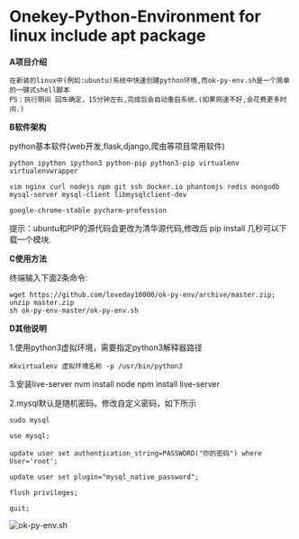 # Onekey-Python-Environment for linux include apt package

**A项目介绍**

	在新装的linux中(例如:ubuntu)系统中快速创建python环境,而ok-py-env.sh是一个简单的一键式shell脚本
	PS：执行期间 回车确定，15分钟左右,完成后会自动重启系统.(如果网速不好,会花费更多时间.)

**B软件架构**

python基本软件(web开发,flask,django,爬虫等项目常用软件)

	python ipython ipython3 python-pip python3-pip virtualenv virtualenvwrapper

	vim nginx curl nodejs npm git ssh docker.io phantomjs redis mongodb mysql-server mysql-client libmysqlclient-dev 
	
	google-chrome-stable pycharm-profession

提示：ubuntu和PIP的源代码会更改为清华源代码,修改后 pip install 几秒可以下载一个模块.

**C使用方法**

终端输入下面2条命令: 
  
	wget https://github.com/loveday10000/ok-py-env/archive/master.zip; unzip master.zip
	sh ok-py-env-master/ok-py-env.sh

	
**D其他说明** 

1.使用python3虚拟环境，需要指定python3解释器路径

	mkvirtualenv 虚拟环境名称 -p /usr/bin/python3

3.安装live-server
	 nvm install node
	 npm install live-server
	
2.mysql默认是随机密码。修改自定义密码，如下所示

	sudo mysql

	use mysql;

	update user set authentication_string=PASSWORD("你的密码") where User='root';

	update user set plugin="mysql_native_password";

	flush privileges;

	quit;
    
![ok-py-env.sh](https://images.gitee.com/uploads/images/2018/0828/194259_10483f6b_2026959.png "ok.png")
